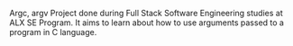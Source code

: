 Argc, argv
Project done during Full Stack Software Engineering studies at ALX SE Program. It aims to learn about how to use arguments passed to a program in C language.
